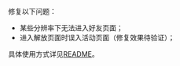 修复以下问题：

- 某些分辨率下无法进入好友页面；
- 进入解放页面时误入活动页面（修复效果待验证）；

具体使用方式详见[README](https://github.com/Zebartin/autoxjs-scripts/blob/master/NIKKE/README.md)。
